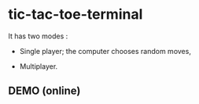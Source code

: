 # tic-tac-toe-terminal

It has two modes :

- Single player; the computer chooses random moves,

- Multiplayer.

## DEMO (online)
